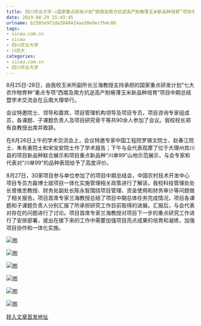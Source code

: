 ```yaml
---
title: 四川农业大学->国家重点研发计划“西南及南方抗逆高产耐瘠薄玉米新品种培育”项目中期总结暨学术交流会在大理召开 | sicau.com.cn
date: 2019-08-29 15:43:45
urlname: b2505e9f2da2048424aa30e9ecfb4c86
tags: 
- sicau.com.cn
- sicau
- 四川农业大学
- 川农大
categories:
- sicau.com.cn
- 四川农业大学
---
```



8月25日-28日，由我校玉米所副所长兰海教授主持承担的国家重点研发计划“七大农作物育种”重点专项“西南及南方抗逆高产耐瘠薄玉米新品种培育”项目中期总结暨学术交流会在云南大理举行。

会议特邀院士、领导和嘉宾，项目管理机构领导及项目专员，项目咨询专家组成员，各课题、子课题负责人及项目研究骨干等共90余人参加了会议。我校校长郑有良教授出席并致辞。

在8月26日上午的学术交流会上，会议特邀专家中国工程院罗锡文院士、赵春江院士、朱有勇院士和宋宝安院士作了学术报告；下午与会代表观摩了位于大理州宾川县的项目新品种联合展示和项目重点新品种“川单99”山地示范展示，与会专家和代表对“川单99”的品种表现给予了高度评价。

8月27日，30家项目参与单位参加了的项目中期总结会，中国农村技术开发中心项目专员方磊博士就项目一体化实施管理相关政策进行了解读，我校科技管理处处长曾维忠教授、财务处副处长陈永智围绕项目管理、资金使用和财务审计等问题做了相关报告。项目首席专家兰海教授总结了项目中期总体任务完成情况，项目各课题和子课题负责人分别汇报了所承担研究工作目前取得的进展。汇报后，与会代表对存在的问题进行了讨论。项目首席专家兰海教授对项目下一步的重点研究工作进行了安排部署，提出在接下来的工作中需要加强项目亮点成果的培育和凝练，加强项目协作和一体化实施。



![图](https://news.sicau.edu.cn/__local/6/41/9A/63BE5747B4530AAAB56EEAD4025_7DC257C7_153F9.jpg)

![图](https://news.sicau.edu.cn/__local/8/BB/EB/E0A724B0BD53C3B52C490FC6EAA_E5D0AA06_ECBE.jpg)

![图](https://news.sicau.edu.cn/__local/F/AD/26/25210E58BE46F01D690904A67DE_0B1536FB_9820.jpg)

![图](https://news.sicau.edu.cn/__local/9/4F/10/E1C1BF55FDCFD8866E06B0B3358_2BDDA966_D645.jpg)

![图](https://news.sicau.edu.cn/__local/9/EB/E6/BF15158EA95F382EAED18912526_D1CD542B_BBCA.jpg)

![图](https://news.sicau.edu.cn/__local/B/FE/0D/C17A635018B287B8D1D1C1A5E69_07584A1F_BE0A.jpg)

[转入文章首发地址](https://news.sicau.edu.cn/info/1078/53015.htm)